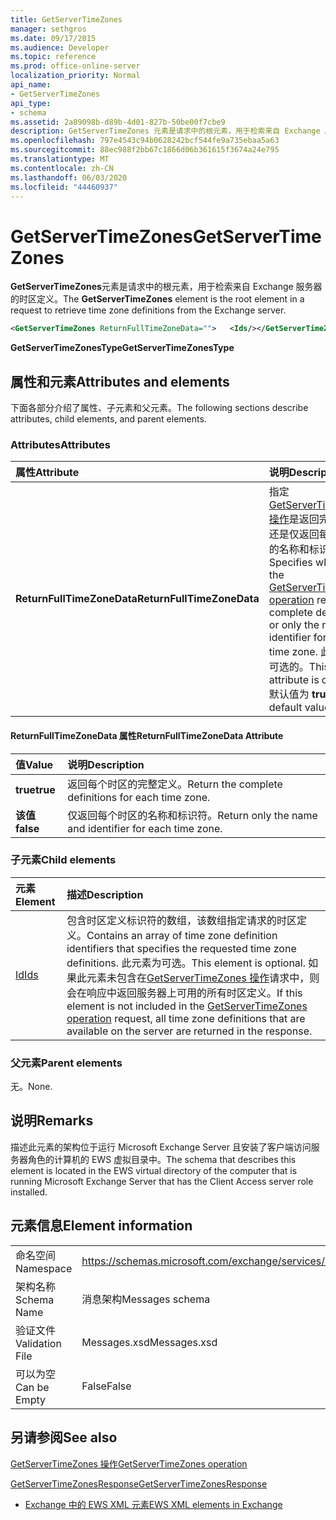 ```yaml
---
title: GetServerTimeZones
manager: sethgros
ms.date: 09/17/2015
ms.audience: Developer
ms.topic: reference
ms.prod: office-online-server
localization_priority: Normal
api_name:
- GetServerTimeZones
api_type:
- schema
ms.assetid: 2a89098b-d89b-4d01-827b-50be00f7cbe9
description: GetServerTimeZones 元素是请求中的根元素，用于检索来自 Exchange 服务器的时区定义。
ms.openlocfilehash: 797e4543c94b0628242bcf544fe9a735ebaa5a63
ms.sourcegitcommit: 88ec988f2bb67c1866d06b361615f3674a24e795
ms.translationtype: MT
ms.contentlocale: zh-CN
ms.lasthandoff: 06/03/2020
ms.locfileid: "44460937"
---
```

# <a name="getservertimezones"></a><span data-ttu-id="8fc61-103">GetServerTimeZones</span><span class="sxs-lookup"><span data-stu-id="8fc61-103">GetServerTimeZones</span></span>

<span data-ttu-id="8fc61-104">**GetServerTimeZones**元素是请求中的根元素，用于检索来自 Exchange 服务器的时区定义。</span><span class="sxs-lookup"><span data-stu-id="8fc61-104">The **GetServerTimeZones** element is the root element in a request to retrieve time zone definitions from the Exchange server.</span></span> 
  
```xml
<GetServerTimeZones ReturnFullTimeZoneData="">   <Ids/></GetServerTimeZones>
```

 <span data-ttu-id="8fc61-105">**GetServerTimeZonesType**</span><span class="sxs-lookup"><span data-stu-id="8fc61-105">**GetServerTimeZonesType**</span></span>
## <a name="attributes-and-elements"></a><span data-ttu-id="8fc61-106">属性和元素</span><span class="sxs-lookup"><span data-stu-id="8fc61-106">Attributes and elements</span></span>

<span data-ttu-id="8fc61-107">下面各部分介绍了属性、子元素和父元素。</span><span class="sxs-lookup"><span data-stu-id="8fc61-107">The following sections describe attributes, child elements, and parent elements.</span></span>
  
### <a name="attributes"></a><span data-ttu-id="8fc61-108">Attributes</span><span class="sxs-lookup"><span data-stu-id="8fc61-108">Attributes</span></span>

|<span data-ttu-id="8fc61-109">**属性**</span><span class="sxs-lookup"><span data-stu-id="8fc61-109">**Attribute**</span></span>|<span data-ttu-id="8fc61-110">**说明**</span><span class="sxs-lookup"><span data-stu-id="8fc61-110">**Description**</span></span>|
|:-----|:-----|
|<span data-ttu-id="8fc61-111">**ReturnFullTimeZoneData**</span><span class="sxs-lookup"><span data-stu-id="8fc61-111">**ReturnFullTimeZoneData**</span></span> <br/> |<span data-ttu-id="8fc61-112">指定[GetServerTimeZones 操作](getservertimezones-operation.md)是返回完整定义还是仅返回每个时区的名称和标识符。</span><span class="sxs-lookup"><span data-stu-id="8fc61-112">Specifies whether the [GetServerTimeZones operation](getservertimezones-operation.md) returns the complete definition or only the name and identifier for each time zone.</span></span> <span data-ttu-id="8fc61-113">此特性是可选的。</span><span class="sxs-lookup"><span data-stu-id="8fc61-113">This attribute is optional.</span></span> <span data-ttu-id="8fc61-114">默认值为 **true** 。</span><span class="sxs-lookup"><span data-stu-id="8fc61-114">The default value is **true**.</span></span>  <br/> |
   
#### <a name="returnfulltimezonedata-attribute"></a><span data-ttu-id="8fc61-115">ReturnFullTimeZoneData 属性</span><span class="sxs-lookup"><span data-stu-id="8fc61-115">ReturnFullTimeZoneData Attribute</span></span>

|<span data-ttu-id="8fc61-116">**值**</span><span class="sxs-lookup"><span data-stu-id="8fc61-116">**Value**</span></span>|<span data-ttu-id="8fc61-117">**说明**</span><span class="sxs-lookup"><span data-stu-id="8fc61-117">**Description**</span></span>|
|:-----|:-----|
|<span data-ttu-id="8fc61-118">**true**</span><span class="sxs-lookup"><span data-stu-id="8fc61-118">**true**</span></span> <br/> |<span data-ttu-id="8fc61-119">返回每个时区的完整定义。</span><span class="sxs-lookup"><span data-stu-id="8fc61-119">Return the complete definitions for each time zone.</span></span>  <br/> |
|<span data-ttu-id="8fc61-120">**该值**</span><span class="sxs-lookup"><span data-stu-id="8fc61-120">**false**</span></span> <br/> |<span data-ttu-id="8fc61-121">仅返回每个时区的名称和标识符。</span><span class="sxs-lookup"><span data-stu-id="8fc61-121">Return only the name and identifier for each time zone.</span></span>  <br/> |
   
### <a name="child-elements"></a><span data-ttu-id="8fc61-122">子元素</span><span class="sxs-lookup"><span data-stu-id="8fc61-122">Child elements</span></span>

|<span data-ttu-id="8fc61-123">**元素**</span><span class="sxs-lookup"><span data-stu-id="8fc61-123">**Element**</span></span>|<span data-ttu-id="8fc61-124">**描述**</span><span class="sxs-lookup"><span data-stu-id="8fc61-124">**Description**</span></span>|
|:-----|:-----|
|[<span data-ttu-id="8fc61-125">Id</span><span class="sxs-lookup"><span data-stu-id="8fc61-125">Ids</span></span>](ids.md) <br/> |<span data-ttu-id="8fc61-126">包含时区定义标识符的数组，该数组指定请求的时区定义。</span><span class="sxs-lookup"><span data-stu-id="8fc61-126">Contains an array of time zone definition identifiers that specifies the requested time zone definitions.</span></span> <span data-ttu-id="8fc61-127">此元素为可选。</span><span class="sxs-lookup"><span data-stu-id="8fc61-127">This element is optional.</span></span> <span data-ttu-id="8fc61-128">如果此元素未包含在[GetServerTimeZones 操作](getservertimezones-operation.md)请求中，则会在响应中返回服务器上可用的所有时区定义。</span><span class="sxs-lookup"><span data-stu-id="8fc61-128">If this element is not included in the [GetServerTimeZones operation](getservertimezones-operation.md) request, all time zone definitions that are available on the server are returned in the response.</span></span>  <br/> |
   
### <a name="parent-elements"></a><span data-ttu-id="8fc61-129">父元素</span><span class="sxs-lookup"><span data-stu-id="8fc61-129">Parent elements</span></span>

<span data-ttu-id="8fc61-130">无。</span><span class="sxs-lookup"><span data-stu-id="8fc61-130">None.</span></span>
  
## <a name="remarks"></a><span data-ttu-id="8fc61-131">说明</span><span class="sxs-lookup"><span data-stu-id="8fc61-131">Remarks</span></span>

<span data-ttu-id="8fc61-132">描述此元素的架构位于运行 Microsoft Exchange Server 且安装了客户端访问服务器角色的计算机的 EWS 虚拟目录中。</span><span class="sxs-lookup"><span data-stu-id="8fc61-132">The schema that describes this element is located in the EWS virtual directory of the computer that is running Microsoft Exchange Server that has the Client Access server role installed.</span></span>
  
## <a name="element-information"></a><span data-ttu-id="8fc61-133">元素信息</span><span class="sxs-lookup"><span data-stu-id="8fc61-133">Element information</span></span>

|||
|:-----|:-----|
|<span data-ttu-id="8fc61-134">命名空间</span><span class="sxs-lookup"><span data-stu-id="8fc61-134">Namespace</span></span>  <br/> |https://schemas.microsoft.com/exchange/services/2006/messages  <br/> |
|<span data-ttu-id="8fc61-135">架构名称</span><span class="sxs-lookup"><span data-stu-id="8fc61-135">Schema Name</span></span>  <br/> |<span data-ttu-id="8fc61-136">消息架构</span><span class="sxs-lookup"><span data-stu-id="8fc61-136">Messages schema</span></span>  <br/> |
|<span data-ttu-id="8fc61-137">验证文件</span><span class="sxs-lookup"><span data-stu-id="8fc61-137">Validation File</span></span>  <br/> |<span data-ttu-id="8fc61-138">Messages.xsd</span><span class="sxs-lookup"><span data-stu-id="8fc61-138">Messages.xsd</span></span>  <br/> |
|<span data-ttu-id="8fc61-139">可以为空</span><span class="sxs-lookup"><span data-stu-id="8fc61-139">Can be Empty</span></span>  <br/> |<span data-ttu-id="8fc61-140">False</span><span class="sxs-lookup"><span data-stu-id="8fc61-140">False</span></span>  <br/> |
   
## <a name="see-also"></a><span data-ttu-id="8fc61-141">另请参阅</span><span class="sxs-lookup"><span data-stu-id="8fc61-141">See also</span></span>



[<span data-ttu-id="8fc61-142">GetServerTimeZones 操作</span><span class="sxs-lookup"><span data-stu-id="8fc61-142">GetServerTimeZones operation</span></span>](getservertimezones-operation.md)
  
[<span data-ttu-id="8fc61-143">GetServerTimeZonesResponse</span><span class="sxs-lookup"><span data-stu-id="8fc61-143">GetServerTimeZonesResponse</span></span>](getservertimezonesresponse.md)


- [<span data-ttu-id="8fc61-144">Exchange 中的 EWS XML 元素</span><span class="sxs-lookup"><span data-stu-id="8fc61-144">EWS XML elements in Exchange</span></span>](ews-xml-elements-in-exchange.md)

